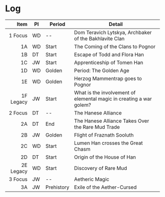 # Log

Item      | Pl | Period     | Detail
--------: | -- | ---------- | ------
1 Focus   | WD | --         | Dom Teravich Lytskya, Archbaker of the Bakhlavite Clan
1A        | WD | Start      | The Coming of the Clans to Pognor
1B        | DT | Start      | Escape of Todd and Flora Han
1C        | JW | Start      | Apprenticeship of Tomen Han
1D        | WD | Golden     | Period: The Golden Age
1E        | WD | Golden     | Herzog Mammentrap goes to Pognor
1F Legacy | JW | Start      | What is the involvement of elemental magic in creating a war golem?
2 Focus   | DT | --         | The Hanese Alliance
2A        | DT | End        | The Hanese Alliance Takes Over the Rare Mud Trade
2B        | JW | Golden     | Flight of Fraznath Sooluth
2C        | WD | Start      | Lumen Han crosses the Great Chasm
2D        | DT | Start      | Origin of the House of Han
2E Legacy | WD | Start      | Discovery of Rare Mud
3 Focus   | JW | --         | Aetheric Magic
3A        | JW | Prehistory | Exile of the Aether-Cursed
